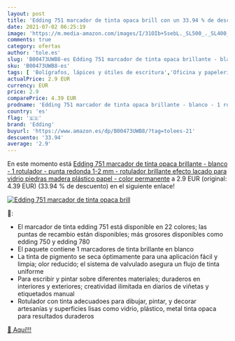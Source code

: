 ```yaml
---
layout: post
title: 'Edding 751 marcador de tinta opaca brill con un 33.94 % de descuento'
date: 2021-07-02 06:25:19
image: 'https://m.media-amazon.com/images/I/31OIb+5sebL._SL500_._SL400_.jpg'
comments: true
category: ofertas
author: 'tole.es'
slug: 'B00473UWB8-es Edding 751 marcador de tinta opaca brillante - blanco - 1...'
sku: 'B00473UWB8-es'
tags: [ 'Bolígrafos, lápices y útiles de escritura','Oficina y papelería','Rotuladores permanentes','Rotuladores y subrayadores','edding','rotulador', ]
actualPrice: 2.9 EUR
currency: EUR
price: 2.9
comparePrice: 4.39 EUR
prodname: 'Edding 751 marcador de tinta opaca brillante - blanco - 1 rotulador - punta redonda 1-2 mm - rotulador brillante efecto lacado para vidrio  piedras  madera  plástico  papel - color permanente'
country: 'es'
flag: '🇪🇸'
brand: 'Edding'
buyurl: 'https://www.amazon.es/dp/B00473UWB8/?tag=tolees-21'
descuento: '33.94'
average: '2.9'
---
```


En este momento está [Edding 751 marcador de tinta opaca brillante - blanco - 1 rotulador - punta redonda 1-2 mm - rotulador brillante efecto lacado para vidrio  piedras  madera  plástico  papel - color permanente](https://www.amazon.es/dp/B00473UWB8/?tag=tolees-21) a 2.9 EUR (original: 4.39 EUR) (33.94 %  de descuento) en el siguiente enlace!

[![Edding 751 marcador de tinta opaca brill](https://m.media-amazon.com/images/I/31OIb+5sebL._SL500_._SL400_.jpg)](https://www.amazon.es/dp/B00473UWB8/?tag=tolees-21)

🔎:

- El marcador de tinta edding 751 está disponible en 22 colores; las puntas de recambio están disponibles; más grosores disponibles como edding 750 y edding 780
- El paquete contiene 1 marcadores de tinta brillante en blanco
- La tinta de pigmento se seca óptimamente para una aplicación fácil y limpia; olor reducido; el sistema de valvulado asegura un flujo de tinta uniforme
- Para escribir y pintar sobre diferentes materiales; duraderos en interiores y exteriores; creatividad ilimitada en diarios de viñetas y etiquetados manual
- Rotulador con tinta adecuadoes para dibujar, pintar, y decorar artesanías y superficies lisas como vidrio, plástico, metal tinta opaca para resultados duraderos

[🛒 Aquí!!!](https://www.amazon.es/dp/B00473UWB8/?tag=tolees-21)
